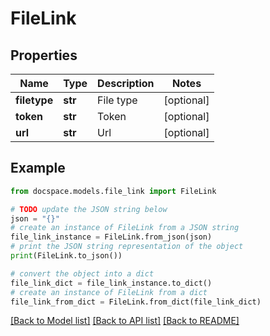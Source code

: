 # FileLink


## Properties

Name | Type | Description | Notes
------------ | ------------- | ------------- | -------------
**filetype** | **str** | File type | [optional] 
**token** | **str** | Token | [optional] 
**url** | **str** | Url | [optional] 

## Example

```python
from docspace.models.file_link import FileLink

# TODO update the JSON string below
json = "{}"
# create an instance of FileLink from a JSON string
file_link_instance = FileLink.from_json(json)
# print the JSON string representation of the object
print(FileLink.to_json())

# convert the object into a dict
file_link_dict = file_link_instance.to_dict()
# create an instance of FileLink from a dict
file_link_from_dict = FileLink.from_dict(file_link_dict)
```
[[Back to Model list]](../README.md#documentation-for-models) [[Back to API list]](../README.md#documentation-for-api-endpoints) [[Back to README]](../README.md)


